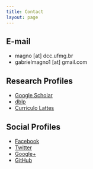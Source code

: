 ```yaml
---
title: Contact
layout: page
---
```


E-mail
------

- magno [at] dcc.ufmg.br
- gabrielmagno1 [at] gmail.com

Research Profiles
-----------------

- [Google Scholar](http://scholar.google.com/citations?user=29DMSc4AAAAJ)
- [dblp](http://www.informatik.uni-trier.de/~ley/pers/hn/m/Magno:Gabriel.html)
- [Currículo Lattes](http://lattes.cnpq.br/4221723217106868)

Social Profiles
---------------

- [Facebook](https://www.facebook.com/gabrielmagno1)
- [Twitter](https://twitter.com/gabrielmagno)
- [Google+](https://plus.google.com/105969867262209896387)
- [GitHub](https://github.com/gabrielmagno)

